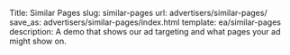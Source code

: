 Title: Similar Pages
slug: similar-pages
url: advertisers/similar-pages/
save_as: advertisers/similar-pages/index.html
template: ea/similar-pages
description: A demo that shows our ad targeting and what pages your ad might show on.

